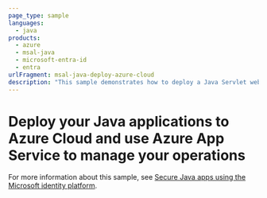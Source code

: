 ```yaml
---
page_type: sample
languages:
  - java
products:
  - azure
  - msal-java
  - microsoft-entra-id
  - entra
urlFragment: msal-java-deploy-azure-cloud
description: "This sample demonstrates how to deploy a Java Servlet web application that signs in users and calls graph to Azure Cloud using Azure App Service."
---
```


# Deploy your Java applications to Azure Cloud and use Azure App Service to manage your operations

For more information about this sample, see [Secure Java apps using the Microsoft identity platform](https://learn.microsoft.com/en-us/azure/developer/java/identity/).